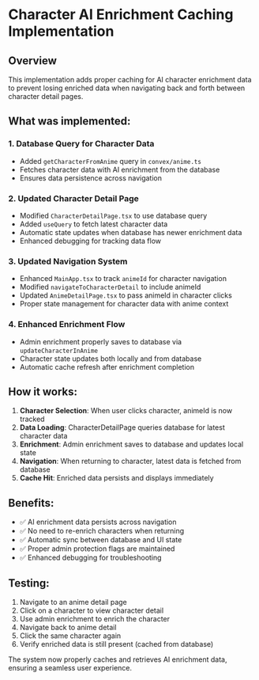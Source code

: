 # Character AI Enrichment Caching Implementation

## Overview
This implementation adds proper caching for AI character enrichment data to prevent losing enriched data when navigating back and forth between character detail pages.

## What was implemented:

### 1. Database Query for Character Data
- Added `getCharacterFromAnime` query in `convex/anime.ts`
- Fetches character data with AI enrichment from the database
- Ensures data persistence across navigation

### 2. Updated Character Detail Page
- Modified `CharacterDetailPage.tsx` to use database query
- Added `useQuery` to fetch latest character data
- Automatic state updates when database has newer enrichment data
- Enhanced debugging for tracking data flow

### 3. Updated Navigation System
- Enhanced `MainApp.tsx` to track `animeId` for character navigation
- Modified `navigateToCharacterDetail` to include animeId
- Updated `AnimeDetailPage.tsx` to pass animeId in character clicks
- Proper state management for character data with anime context

### 4. Enhanced Enrichment Flow
- Admin enrichment properly saves to database via `updateCharacterInAnime`
- Character state updates both locally and from database
- Automatic cache refresh after enrichment completion

## How it works:

1. **Character Selection**: When user clicks character, animeId is now tracked
2. **Data Loading**: CharacterDetailPage queries database for latest character data
3. **Enrichment**: Admin enrichment saves to database and updates local state
4. **Navigation**: When returning to character, latest data is fetched from database
5. **Cache Hit**: Enriched data persists and displays immediately

## Benefits:

- ✅ AI enrichment data persists across navigation
- ✅ No need to re-enrich characters when returning
- ✅ Automatic sync between database and UI state
- ✅ Proper admin protection flags are maintained
- ✅ Enhanced debugging for troubleshooting

## Testing:

1. Navigate to an anime detail page
2. Click on a character to view character detail
3. Use admin enrichment to enrich the character
4. Navigate back to anime detail
5. Click the same character again
6. Verify enriched data is still present (cached from database)

The system now properly caches and retrieves AI enrichment data, ensuring a seamless user experience.
